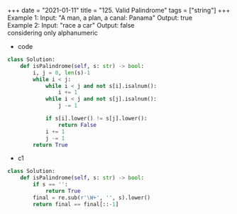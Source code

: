 +++ 
date = "2021-01-11"
title = "125. Valid Palindrome"
tags = ["string"]
+++
Example 1:
Input: "A man, a plan, a canal: Panama" Output: true  
Example 2:
Input: "race a car" Output: false  
considering only alphanumeric

- code
```python
class Solution:
    def isPalindrome(self, s: str) -> bool:
        i, j = 0, len(s)-1
        while i < j:
            while i < j and not s[i].isalnum():
                i += 1
            while i < j and not s[j].isalnum():
                j -= 1

            if s[i].lower() != s[j].lower():
                return False
            i += 1
            j -= 1
        return True
```
- c1
```python
class Solution:
    def isPalindrome(self, s: str) -> bool:
        if s == '':
            return True
        final = re.sub(r'\W+', '', s).lower()
        return final == final[::-1]
```
